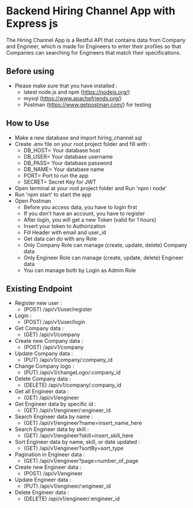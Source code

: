 # Backend Hiring Channel App with Express js

The Hiring Channel App is a Restful API that contains data from Company and Engineer, which is made for Engineers to enter their profiles so that Companies can searching for Engineers that match their specifications.


## Before using

- Please make sure that you have installed :
  - latest node.js and npm (https://nodejs.org/)
  - mysql (https://www.apachefriends.org/)
  - Postman (https://www.getpostman.com/) for testing


## How to Use

- Make a new database and import hiring_channel.sql
- Create .env file on your root project folder and fill with :
  - DB_HOST= Your database host
  - DB_USER= Your database username
  - DB_PASS= Your database password
  - DB_NAME= Your database name
  - PORT= Port to run the app
  - SECRET= Secret Key for JWT
- Open terminal at your root project folder and Run 'npm i node'
- Run 'npm start' to start the app
- Open Postman
  - Before you access data, you have to login first
  - If you don't have an account, you have to register
  - After login, you will get a new Token (valid for 1 hours)
  - Insert your token to Authorization
  - Fill Header with email and user_id
  - Get data can do with any Role
  - Only Company Role can manage (create, update, delete) Company data
  - Only Engineer Role can manage (create, update, delete) Engineer data
  - You can manage both by Login as Admin Role


## Existing Endpoint

- Register new user :
  - (POST) /api/v1/user/register
- Login :
  - (POST) /api/v1/user/login
- Get Company data :
  - (GET) /api/v1/company
- Create new Company data : 
  - (POST) /api/v1/company
- Update Company data : 
  - (PUT) /api/v1/company/:company_id
- Change Company logo : 
  - (PUT) /api/v1/changeLogo/:company_id
- Delete Company data : 
  - (DELETE) /api/v1/company/:company_id
- Get all Engineer data :
  - (GET) /api/v1/engineer
- Get Engineer data by specific id :
  - (GET) /api/v1/engineer/:engineer_id
- Search Engineer data by name :
  - (GET) /api/v1/engineer?name=insert_name_here
- Search Engineer data by skill :
  - (GET) /api/v1/engineer?skill=insert_skill_here
- Sort Engineer data by name, skill, or date updated :
  - (GET) /api/v1/engineer?sortBy=sort_type
- Pagination in Engineer data :
  - (GET) /api/v1/engineer?page=number_of_page
- Create new Engineer data :
  - (POST) /api/v1/engineer
- Update Engineer data :
  - (PUT) /api/v1/engineer/:engineer_id
- Delete Engineer data :
  - (DELETE) /api/v1/engineer/:engineer_id
